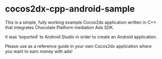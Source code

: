 # cocos2dx-cpp-android-sample

This is a simple, fully working example Cocos2dx application written in C++ that integrates
Chocolate Platform mediation Ads SDK.

It was 'exported' to Android Studio in order to create an Android application.

Please use as a reference guide in your own Cocos2dx application where you want to earn money with ads! 
